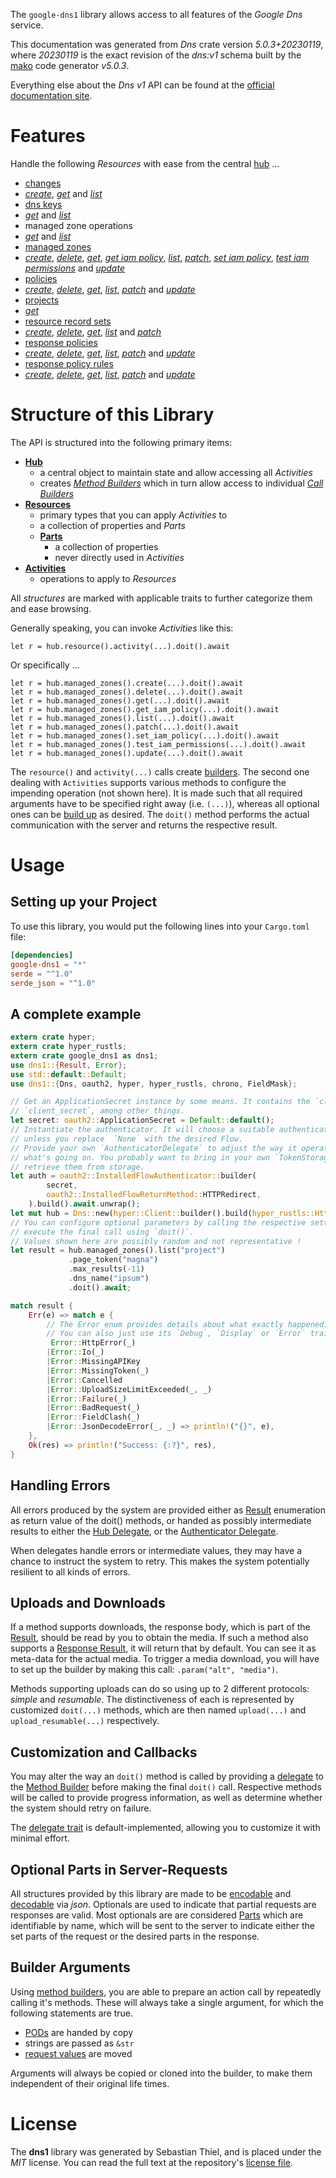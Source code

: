 <!---
DO NOT EDIT !
This file was generated automatically from 'src/generator/templates/api/README.md.mako'
DO NOT EDIT !
-->
The `google-dns1` library allows access to all features of the *Google Dns* service.

This documentation was generated from *Dns* crate version *5.0.3+20230119*, where *20230119* is the exact revision of the *dns:v1* schema built by the [mako](http://www.makotemplates.org/) code generator *v5.0.3*.

Everything else about the *Dns* *v1* API can be found at the
[official documentation site](https://cloud.google.com/dns/docs).
# Features

Handle the following *Resources* with ease from the central [hub](https://docs.rs/google-dns1/5.0.3+20230119/google_dns1/Dns) ... 

* [changes](https://docs.rs/google-dns1/5.0.3+20230119/google_dns1/api::Change)
 * [*create*](https://docs.rs/google-dns1/5.0.3+20230119/google_dns1/api::ChangeCreateCall), [*get*](https://docs.rs/google-dns1/5.0.3+20230119/google_dns1/api::ChangeGetCall) and [*list*](https://docs.rs/google-dns1/5.0.3+20230119/google_dns1/api::ChangeListCall)
* [dns keys](https://docs.rs/google-dns1/5.0.3+20230119/google_dns1/api::DnsKey)
 * [*get*](https://docs.rs/google-dns1/5.0.3+20230119/google_dns1/api::DnsKeyGetCall) and [*list*](https://docs.rs/google-dns1/5.0.3+20230119/google_dns1/api::DnsKeyListCall)
* managed zone operations
 * [*get*](https://docs.rs/google-dns1/5.0.3+20230119/google_dns1/api::ManagedZoneOperationGetCall) and [*list*](https://docs.rs/google-dns1/5.0.3+20230119/google_dns1/api::ManagedZoneOperationListCall)
* [managed zones](https://docs.rs/google-dns1/5.0.3+20230119/google_dns1/api::ManagedZone)
 * [*create*](https://docs.rs/google-dns1/5.0.3+20230119/google_dns1/api::ManagedZoneCreateCall), [*delete*](https://docs.rs/google-dns1/5.0.3+20230119/google_dns1/api::ManagedZoneDeleteCall), [*get*](https://docs.rs/google-dns1/5.0.3+20230119/google_dns1/api::ManagedZoneGetCall), [*get iam policy*](https://docs.rs/google-dns1/5.0.3+20230119/google_dns1/api::ManagedZoneGetIamPolicyCall), [*list*](https://docs.rs/google-dns1/5.0.3+20230119/google_dns1/api::ManagedZoneListCall), [*patch*](https://docs.rs/google-dns1/5.0.3+20230119/google_dns1/api::ManagedZonePatchCall), [*set iam policy*](https://docs.rs/google-dns1/5.0.3+20230119/google_dns1/api::ManagedZoneSetIamPolicyCall), [*test iam permissions*](https://docs.rs/google-dns1/5.0.3+20230119/google_dns1/api::ManagedZoneTestIamPermissionCall) and [*update*](https://docs.rs/google-dns1/5.0.3+20230119/google_dns1/api::ManagedZoneUpdateCall)
* [policies](https://docs.rs/google-dns1/5.0.3+20230119/google_dns1/api::Policy)
 * [*create*](https://docs.rs/google-dns1/5.0.3+20230119/google_dns1/api::PolicyCreateCall), [*delete*](https://docs.rs/google-dns1/5.0.3+20230119/google_dns1/api::PolicyDeleteCall), [*get*](https://docs.rs/google-dns1/5.0.3+20230119/google_dns1/api::PolicyGetCall), [*list*](https://docs.rs/google-dns1/5.0.3+20230119/google_dns1/api::PolicyListCall), [*patch*](https://docs.rs/google-dns1/5.0.3+20230119/google_dns1/api::PolicyPatchCall) and [*update*](https://docs.rs/google-dns1/5.0.3+20230119/google_dns1/api::PolicyUpdateCall)
* [projects](https://docs.rs/google-dns1/5.0.3+20230119/google_dns1/api::Project)
 * [*get*](https://docs.rs/google-dns1/5.0.3+20230119/google_dns1/api::ProjectGetCall)
* [resource record sets](https://docs.rs/google-dns1/5.0.3+20230119/google_dns1/api::ResourceRecordSet)
 * [*create*](https://docs.rs/google-dns1/5.0.3+20230119/google_dns1/api::ResourceRecordSetCreateCall), [*delete*](https://docs.rs/google-dns1/5.0.3+20230119/google_dns1/api::ResourceRecordSetDeleteCall), [*get*](https://docs.rs/google-dns1/5.0.3+20230119/google_dns1/api::ResourceRecordSetGetCall), [*list*](https://docs.rs/google-dns1/5.0.3+20230119/google_dns1/api::ResourceRecordSetListCall) and [*patch*](https://docs.rs/google-dns1/5.0.3+20230119/google_dns1/api::ResourceRecordSetPatchCall)
* [response policies](https://docs.rs/google-dns1/5.0.3+20230119/google_dns1/api::ResponsePolicy)
 * [*create*](https://docs.rs/google-dns1/5.0.3+20230119/google_dns1/api::ResponsePolicyCreateCall), [*delete*](https://docs.rs/google-dns1/5.0.3+20230119/google_dns1/api::ResponsePolicyDeleteCall), [*get*](https://docs.rs/google-dns1/5.0.3+20230119/google_dns1/api::ResponsePolicyGetCall), [*list*](https://docs.rs/google-dns1/5.0.3+20230119/google_dns1/api::ResponsePolicyListCall), [*patch*](https://docs.rs/google-dns1/5.0.3+20230119/google_dns1/api::ResponsePolicyPatchCall) and [*update*](https://docs.rs/google-dns1/5.0.3+20230119/google_dns1/api::ResponsePolicyUpdateCall)
* [response policy rules](https://docs.rs/google-dns1/5.0.3+20230119/google_dns1/api::ResponsePolicyRule)
 * [*create*](https://docs.rs/google-dns1/5.0.3+20230119/google_dns1/api::ResponsePolicyRuleCreateCall), [*delete*](https://docs.rs/google-dns1/5.0.3+20230119/google_dns1/api::ResponsePolicyRuleDeleteCall), [*get*](https://docs.rs/google-dns1/5.0.3+20230119/google_dns1/api::ResponsePolicyRuleGetCall), [*list*](https://docs.rs/google-dns1/5.0.3+20230119/google_dns1/api::ResponsePolicyRuleListCall), [*patch*](https://docs.rs/google-dns1/5.0.3+20230119/google_dns1/api::ResponsePolicyRulePatchCall) and [*update*](https://docs.rs/google-dns1/5.0.3+20230119/google_dns1/api::ResponsePolicyRuleUpdateCall)




# Structure of this Library

The API is structured into the following primary items:

* **[Hub](https://docs.rs/google-dns1/5.0.3+20230119/google_dns1/Dns)**
    * a central object to maintain state and allow accessing all *Activities*
    * creates [*Method Builders*](https://docs.rs/google-dns1/5.0.3+20230119/google_dns1/client::MethodsBuilder) which in turn
      allow access to individual [*Call Builders*](https://docs.rs/google-dns1/5.0.3+20230119/google_dns1/client::CallBuilder)
* **[Resources](https://docs.rs/google-dns1/5.0.3+20230119/google_dns1/client::Resource)**
    * primary types that you can apply *Activities* to
    * a collection of properties and *Parts*
    * **[Parts](https://docs.rs/google-dns1/5.0.3+20230119/google_dns1/client::Part)**
        * a collection of properties
        * never directly used in *Activities*
* **[Activities](https://docs.rs/google-dns1/5.0.3+20230119/google_dns1/client::CallBuilder)**
    * operations to apply to *Resources*

All *structures* are marked with applicable traits to further categorize them and ease browsing.

Generally speaking, you can invoke *Activities* like this:

```Rust,ignore
let r = hub.resource().activity(...).doit().await
```

Or specifically ...

```ignore
let r = hub.managed_zones().create(...).doit().await
let r = hub.managed_zones().delete(...).doit().await
let r = hub.managed_zones().get(...).doit().await
let r = hub.managed_zones().get_iam_policy(...).doit().await
let r = hub.managed_zones().list(...).doit().await
let r = hub.managed_zones().patch(...).doit().await
let r = hub.managed_zones().set_iam_policy(...).doit().await
let r = hub.managed_zones().test_iam_permissions(...).doit().await
let r = hub.managed_zones().update(...).doit().await
```

The `resource()` and `activity(...)` calls create [builders][builder-pattern]. The second one dealing with `Activities` 
supports various methods to configure the impending operation (not shown here). It is made such that all required arguments have to be 
specified right away (i.e. `(...)`), whereas all optional ones can be [build up][builder-pattern] as desired.
The `doit()` method performs the actual communication with the server and returns the respective result.

# Usage

## Setting up your Project

To use this library, you would put the following lines into your `Cargo.toml` file:

```toml
[dependencies]
google-dns1 = "*"
serde = "^1.0"
serde_json = "^1.0"
```

## A complete example

```Rust
extern crate hyper;
extern crate hyper_rustls;
extern crate google_dns1 as dns1;
use dns1::{Result, Error};
use std::default::Default;
use dns1::{Dns, oauth2, hyper, hyper_rustls, chrono, FieldMask};

// Get an ApplicationSecret instance by some means. It contains the `client_id` and 
// `client_secret`, among other things.
let secret: oauth2::ApplicationSecret = Default::default();
// Instantiate the authenticator. It will choose a suitable authentication flow for you, 
// unless you replace  `None` with the desired Flow.
// Provide your own `AuthenticatorDelegate` to adjust the way it operates and get feedback about 
// what's going on. You probably want to bring in your own `TokenStorage` to persist tokens and
// retrieve them from storage.
let auth = oauth2::InstalledFlowAuthenticator::builder(
        secret,
        oauth2::InstalledFlowReturnMethod::HTTPRedirect,
    ).build().await.unwrap();
let mut hub = Dns::new(hyper::Client::builder().build(hyper_rustls::HttpsConnectorBuilder::new().with_native_roots().https_or_http().enable_http1().build()), auth);
// You can configure optional parameters by calling the respective setters at will, and
// execute the final call using `doit()`.
// Values shown here are possibly random and not representative !
let result = hub.managed_zones().list("project")
             .page_token("magna")
             .max_results(-11)
             .dns_name("ipsum")
             .doit().await;

match result {
    Err(e) => match e {
        // The Error enum provides details about what exactly happened.
        // You can also just use its `Debug`, `Display` or `Error` traits
         Error::HttpError(_)
        |Error::Io(_)
        |Error::MissingAPIKey
        |Error::MissingToken(_)
        |Error::Cancelled
        |Error::UploadSizeLimitExceeded(_, _)
        |Error::Failure(_)
        |Error::BadRequest(_)
        |Error::FieldClash(_)
        |Error::JsonDecodeError(_, _) => println!("{}", e),
    },
    Ok(res) => println!("Success: {:?}", res),
}

```
## Handling Errors

All errors produced by the system are provided either as [Result](https://docs.rs/google-dns1/5.0.3+20230119/google_dns1/client::Result) enumeration as return value of
the doit() methods, or handed as possibly intermediate results to either the 
[Hub Delegate](https://docs.rs/google-dns1/5.0.3+20230119/google_dns1/client::Delegate), or the [Authenticator Delegate](https://docs.rs/yup-oauth2/*/yup_oauth2/trait.AuthenticatorDelegate.html).

When delegates handle errors or intermediate values, they may have a chance to instruct the system to retry. This 
makes the system potentially resilient to all kinds of errors.

## Uploads and Downloads
If a method supports downloads, the response body, which is part of the [Result](https://docs.rs/google-dns1/5.0.3+20230119/google_dns1/client::Result), should be
read by you to obtain the media.
If such a method also supports a [Response Result](https://docs.rs/google-dns1/5.0.3+20230119/google_dns1/client::ResponseResult), it will return that by default.
You can see it as meta-data for the actual media. To trigger a media download, you will have to set up the builder by making
this call: `.param("alt", "media")`.

Methods supporting uploads can do so using up to 2 different protocols: 
*simple* and *resumable*. The distinctiveness of each is represented by customized 
`doit(...)` methods, which are then named `upload(...)` and `upload_resumable(...)` respectively.

## Customization and Callbacks

You may alter the way an `doit()` method is called by providing a [delegate](https://docs.rs/google-dns1/5.0.3+20230119/google_dns1/client::Delegate) to the 
[Method Builder](https://docs.rs/google-dns1/5.0.3+20230119/google_dns1/client::CallBuilder) before making the final `doit()` call. 
Respective methods will be called to provide progress information, as well as determine whether the system should 
retry on failure.

The [delegate trait](https://docs.rs/google-dns1/5.0.3+20230119/google_dns1/client::Delegate) is default-implemented, allowing you to customize it with minimal effort.

## Optional Parts in Server-Requests

All structures provided by this library are made to be [encodable](https://docs.rs/google-dns1/5.0.3+20230119/google_dns1/client::RequestValue) and 
[decodable](https://docs.rs/google-dns1/5.0.3+20230119/google_dns1/client::ResponseResult) via *json*. Optionals are used to indicate that partial requests are responses 
are valid.
Most optionals are are considered [Parts](https://docs.rs/google-dns1/5.0.3+20230119/google_dns1/client::Part) which are identifiable by name, which will be sent to 
the server to indicate either the set parts of the request or the desired parts in the response.

## Builder Arguments

Using [method builders](https://docs.rs/google-dns1/5.0.3+20230119/google_dns1/client::CallBuilder), you are able to prepare an action call by repeatedly calling it's methods.
These will always take a single argument, for which the following statements are true.

* [PODs][wiki-pod] are handed by copy
* strings are passed as `&str`
* [request values](https://docs.rs/google-dns1/5.0.3+20230119/google_dns1/client::RequestValue) are moved

Arguments will always be copied or cloned into the builder, to make them independent of their original life times.

[wiki-pod]: http://en.wikipedia.org/wiki/Plain_old_data_structure
[builder-pattern]: http://en.wikipedia.org/wiki/Builder_pattern
[google-go-api]: https://github.com/google/google-api-go-client

# License
The **dns1** library was generated by Sebastian Thiel, and is placed 
under the *MIT* license.
You can read the full text at the repository's [license file][repo-license].

[repo-license]: https://github.com/Byron/google-apis-rsblob/main/LICENSE.md

